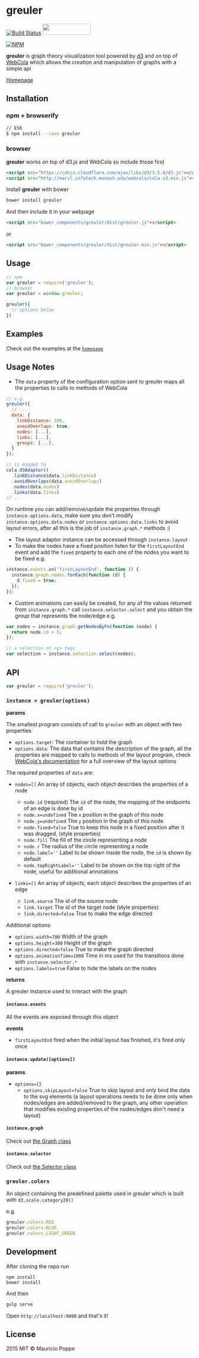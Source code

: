 # greuler 

[![Build Status][travis-image]][travis-url] <img src="https://github.com/maurizzzio/greuler/blob/master/badge%402x.png" width="130" height="30">

[![NPM][npm-image]][npm-url]

<b>greuler</b> is graph theory visualization tool powered by <a href="http://d3js.org/">d3</a>
and on top of <a href="http://marvl.infotech.monash.edu/webcola/">WebCola</a>
which allows the creation and manipulation of graphs with a simple api
        
[Homepage](http://maurizzzio.github.io/greuler/)

## Installation

### npm + browserify

```sh
// ES6
$ npm install --save greuler
```

### browser

**greuler** works on top of d3.js and WebCola so include those first

```html
<script src="https://cdnjs.cloudflare.com/ajax/libs/d3/3.5.6/d3.js"></script>
<script src="http://marvl.infotech.monash.edu/webcola/cola.v3.min.js"></script>
```

Install **greuler** with bower

```sh
bower install greuler
```

And then include it in your webpage

```html
<script src="bower_components/greuler/dist/greuler.js"></script>
```

or 
    
```html
<script src="bower_components/greuler/dist/greuler.min.js"></script>
```

## Usage

```js
// npm
var greuler = require('greuler');
// browser
var greuler = window.greuler;

greuler({
  // options below
})
```

## Examples

Check out the examples at the [`homepage`](http://maurizzzio.github.io/greuler/)

## Usage Notes

- The `data` property of the configuration option sent to greuler maps all the properties to calls to methods of WebCola

```javascript
// e.g.
greuler({
  // ...
  data: {
    linkDistance: 100,
    avoidOverlaps: true,
    nodes: [...],
    links: [...],
    groups: [...],
  }
});

// is mapped to
cola.d3Adaptor()
  .linkDistance(data.linkDistance)
  .avoidOverlaps(data.avoidOverlaps)
  .nodes(data.nodes)
  .links(data.links)
// ...
```

On runtime you can add/remove/update the properties through `instance.options.data`, make sure you don't modify
`instance.options.data.nodes` or `instance.options.data.links` to avoid layout errors, after all this is the job of
`instance.graph.*` methods :)

- The layout adaptor instance can be accessed through `instance.layout`
- To make the nodes have a fixed position listen for the `firstLayoutEnd` event and add the `fixed` property 
to each one of the nodes you want to be fixed e.g.

```javascript
instance.events.on('firstLayoutEnd', function () {
  instance.graph.nodes.forEach(function (d) {
    d.fixed = true;
  });
});
```

- Custom animations can easily be created, for any of the values returned from `instance.graph.*` call
`instance.selector.select` and you obtain the group that represents the node/edge e.g.

```javascript
var nodes = instance.graph.getNodesByFn(function (node) {
  return node.id > 5;
});

// a selection of <g> tags
var selection = instance.selection.select(nodes);
```

## API

```javascript
var greuler = require('greuler');
```

### `instance = greuler(options)`

**params**

The smallest program consists of call to `greuler` with an object with two properties

* `options.target`: The container to hold the graph
* `options.data`: The data that contains the description of the graph, all the properties are mapped
to calls to methods of the layout program, check [WebCola's documentation](http://marvl.infotech.monash.edu/webcola/doc/classes/cola.layout.html#alpha)
for a full overview of the layout options

The required properties of `data` are:

* `nodes=[]` An array of objects, each object describes the properties of a node
  * `node.id` (required) The `id` of the node, the mapping of the endpoints of an edge is done by id
  * `node.x=undefined` The `x` position in the graph of this node
  * `node.y=undefined` The `y` position in the graph of this node
  * `node.fixed=false` True to keep this node in a fixed position after it was dragged,
  (style properties)
  * `node.fill` The fill of the circle representing a node
  * `node.r` The radius of the circle representing a node
  * `node.label=''` Label to be shown inside the node, the `id` is shown by default
  * `node.topRightLabel=''` Label to be shown on the top right of the node, useful for additional
  annotations

* `links=[]` An array of objects, each object describes the properties of an edge
  * `link.source` The id of the source node
  * `link.target` The id of the target node
  (style properties)
  * `link.directed=false` True to make the edge directed

Additional options

* `options.width=700` Width of the graph
* `options.height=300` Height of the graph
* `options.directed=false` True to make the graph directed
* `options.animationTime=1000` Time in ms used for the transitions done with `instance.selector.*`
* `options.labels=true` False to hide the labels on the nodes

**returns**

A greuler instance used to interact with the graph

#### `instance.events`

All the events are exposed through this object

**events**

* `firstLayoutEnd` fired when the initial layout has finished, it's fired only once

#### `instance.update([options])`

**params**

* `options={}`
  * `options.skipLayout=false` True to skip layout and only bind the data to the svg elements (a layout
  operations needs to be done only when nodes/edges are added/removed to the graph, any other operation
  that modifies existing properties of the nodes/edges don't need a layout)

#### `instance.graph`

Check out [the Graph class](https://github.com/maurizzzio/greuler/blob/master/src/Graph.js)

#### `instance.selector`

Check out [the Selector class](https://github.com/maurizzzio/greuler/blob/master/src/selector/GreulerDefaultTransition.js)

### `greuler.colors`

An object containing the predefined palette used in greuler which is built with `d3.scale.category20()`

e.g.

```javascript
greuler.colors.RED
greuler.colors.BLUE
greuler.colors.LIGHT_GREEN
```

## Development

After cloning the repo run

```
npm install
bower install
```

And then

```sh
gulp serve
```

Open `http://localhost:9000` and that's it! 

## License

2015 MIT © Mauricio Poppe

[npm-image]: https://nodei.co/npm/greuler.png?downloads=true
[npm-url]: https://npmjs.org/package/greuler
[travis-image]: https://travis-ci.org/maurizzzio/greuler.svg?branch=master
[travis-url]: https://travis-ci.org/maurizzzio/greuler

